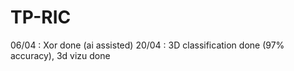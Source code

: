 # TP-RIC


06/04 : Xor done (ai assisted)
20/04 : 3D classification done (97% accuracy), 3d vizu done